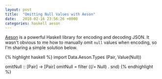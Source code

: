 ```yaml
---
layout: post
title:  "Omitting Null Values with Aeson"
date:   2018-02-16 23:56:26 +0000
categories: haskell aeson
---
```

[Aeson](https://hackage.haskell.org/package/aeson) is a powerful Haskell library for encoding and decoding JSON. It wasn't obvious to me how to manually omit `null` values when encoding, so I'm sharing a simple solution below.

{% highlight haskell %}
import Data.Aeson.Types (Pair, Value(Null))

omitNull :: [Pair] -> [Pair]
omitNull = filter ((/= Null) . snd)
{% endhighlight %}
